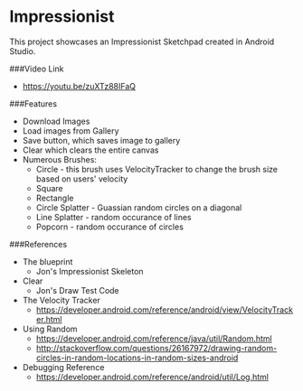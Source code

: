 # Impressionist

This project showcases an Impressionist Sketchpad created in Android Studio. <br>

###Video Link
* https://youtu.be/zuXTz88IFaQ

###Features
* Download Images
* Load images from Gallery
* Save button, which saves image to gallery
* Clear which clears the entire canvas
* Numerous Brushes:
  * Circle - this brush uses VelocityTracker to change the brush size based on users' velocity 
  * Square
  * Rectangle 
  * Circle Splatter - Guassian random circles on a diagonal
  * Line Splatter - random occurance of lines
  * Popcorn - random occurance of circles
  
###References
* The blueprint
  * Jon's Impressionist Skeleton
* Clear 
  * Jon's Draw Test Code
* The Velocity Tracker
  * https://developer.android.com/reference/android/view/VelocityTracker.html
* Using Random
  * https://developer.android.com/reference/java/util/Random.html
  * http://stackoverflow.com/questions/26167972/drawing-random-circles-in-random-locations-in-random-sizes-android 
* Debugging Reference
  * https://developer.android.com/reference/android/util/Log.html
<br>
